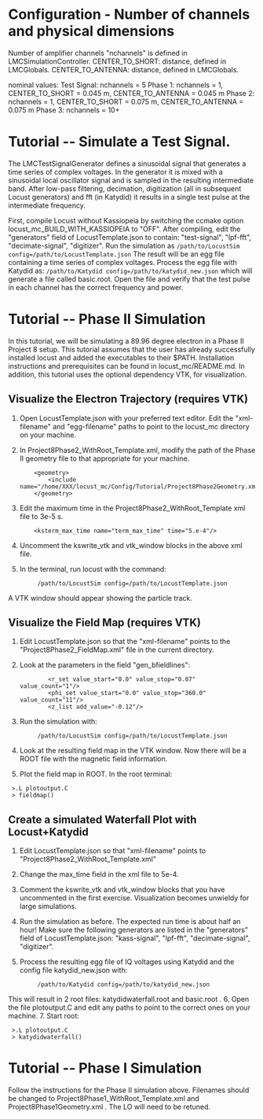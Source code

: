 # Configuration - Number of channels and physical dimensions
Number of amplifier channels "nchannels" is defined in LMCSimulationController.
CENTER_TO_SHORT:  distance, defined in LMCGlobals.
CENTER_TO_ANTENNA:  distance, defined in LMCGlobals.

nominal values:
Test Signal:  nchannels = 5
Phase 1:  nchannels = 1, CENTER_TO_SHORT = 0.045 m, CENTER_TO_ANTENNA = 0.045 m 
Phase 2:  nchannels = 1, CENTER_TO_SHORT = 0.075 m, CENTER_TO_ANTENNA = 0.075 m
Phase 3:  nchannels = 10+

# Tutorial -- Simulate a Test Signal.
The LMCTestSignalGenerator defines a sinusoidal signal that generates a time series of complex voltages.  In the generator it is mixed with a sinusoidal local oscillator signal and is sampled in the resulting intermediate band.  After low-pass filtering, decimation, digitization (all in subsequent Locust generators) and fft (in Katydid) it results in a single test pulse at the intermediate frequency.

First, compile Locust without Kassiopeia by switching the ccmake option locust_mc_BUILD_WITH_KASSIOPEIA to "OFF".  After compiling, edit the "generators" field of LocustTemplate.json to contain:  "test-signal", "lpf-fft", "decimate-signal", "digitizer".  Run the simulation as
    ```
         /path/to/LocustSim config=/path/to/LocustTemplate.json
    ```
The result will be an egg file containing a time series of complex voltages.  Process the egg file with Katydid as:
    ```
         /path/to/Katydid config=/path/to/katydid_new.json
    ```
which will generate a file called basic.root.  Open the file and verify that the test pulse in each channel has the correct frequency and power.


# Tutorial -- Phase II Simulation
In this tutorial, we will be simulating a 89.96 degree electron in a Phase II Project 8 setup. This tutorial assumes that the user has already successfully installed locust and added the executables to their $PATH. Installation instructions and prerequisites can be found in locust_mc/README.md. In addition, this tutorial uses the optional dependency VTK, for visualization.

## Visualize the Electron Trajectory (requires VTK)
1. Open LocustTemplate.json with your preferred text editor. Edit the "xml-filename" and "egg-filename" paths to point to the locust_mc directory on your machine.
2. In Project8Phase2_WithRoot_Template.xml, modify the path of the Phase II geometry file to that appropriate for your machine.

    ```
        <geometry>
            <include name="/home/XXX/locust_mc/Config/Tutorial/Project8Phase2Geometry.xml"/>
        </geometry>
    ```
3. Edit the maximum time in the Project8Phase2_WithRoot_Template xml file to 3e-5 s.
    ```
        <ksterm_max_time name="term_max_time" time="5.e-4"/>
    ```
4. Uncomment the kswrite_vtk and vtk_window blocks in the above xml file.

5. In the terminal, run locust with the command:

    ```
         /path/to/LocustSim config=/path/to/LocustTemplate.json
    ```
A VTK window should appear showing the particle track.

## Visualize the Field Map (requires VTK)
1. Edit LocustTemplate.json so that the "xml-filename" points to the "Project8Phase2_FieldMap.xml" file in the current directory.
2. Look at the parameters in the field "gen_bfieldlines":

    ```
            <r_set value_start="0.0" value_stop="0.07" value_count="1"/>
            <phi_set value_start="0.0" value_stop="360.0" value_count="11"/>
            <z_list add_value="-0.12"/>
    ```
3. Run the simulation with:

    ```
         /path/to/LocustSim config=/path/to/LocustTemplate.json
    ```
4. Look at the resulting field map in the VTK window. Now there will be a ROOT file with the magnetic field information.
5. Plot the field map in ROOT. In the root terminal:
```
 >.L plotoutput.C
 > fieldmap()
```


## Create a simulated Waterfall Plot with Locust+Katydid
1. Edit LocustTemplate.json so that "xml-filename" points to "Project8Phase2_WithRoot_Template.xml"
2. Change the max_time field in the xml file to 5e-4.
3. Comment the kswrite_vtk and vtk_window blocks that you have uncommented in the first exercise. Visualization becomes unwieldy for large simulations.
4. Run the simulation as before. The expected run time is about half an hour!  Make sure the following generators are listed in the "generators" field of LocustTemplate.json:  "kass-signal", "lpf-fft", "decimate-signal", "digitizer".
5. Process the resulting egg file of IQ voltages using Katydid and the config file katydid_new.json with:

    ```
         /path/to/Katydid config=/path/to/katydid_new.json
    ```
This will result in 2 root files:  katydidwaterfall.root and basic.root .
6. Open the file plotoutput.C and edit any paths to point to the correct ones on your machine. 
7. Start root:
```
 >.L plotoutput.C
 > katydidwaterfall()
```

# Tutorial -- Phase I Simulation
Follow the instructions for the Phase II simulation above.  Filenames should be changed to Project8Phase1_WithRoot_Template.xml and Project8Phase1Geometry.xml .  The LO will need to be retuned.

